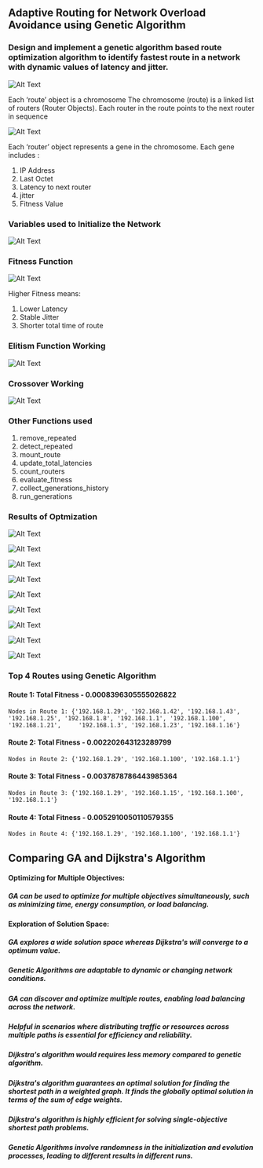 ## Adaptive Routing for Network Overload Avoidance using Genetic Algorithm

### Design and implement a genetic algorithm based route optimization algorithm to identify fastest route in a network with dynamic values of latency and jitter.

![Alt Text](https://github.com/ayushkale1909/Adaptive-Routing-for-Network-Overload-Avoidance-using-Genetic-Algorithm/blob/main/figures/Route.png)

Each ‘route’ object is a chromosome
The chromosome (route) is a linked list of routers (Router Objects). 
Each router in the route points to the next router in sequence

![Alt Text](https://github.com/ayushkale1909/Adaptive-Routing-for-Network-Overload-Avoidance-using-Genetic-Algorithm/blob/main/figures/rr.png)

Each ‘router’ object represents a gene in the chromosome. 
Each gene includes : 
1. IP Address 
2. Last Octet
3. Latency to next router
4. jitter
5. Fitness Value

### Variables used to Initialize the Network 

![Alt Text](https://github.com/ayushkale1909/Adaptive-Routing-for-Network-Overload-Avoidance-using-Genetic-Algorithm/blob/main/figures/Initializing%20the%20Network.png)

### Fitness Function 

![Alt Text](https://github.com/ayushkale1909/Adaptive-Routing-for-Network-Overload-Avoidance-using-Genetic-Algorithm/blob/main/figures/Fitness_of_a_route%20.png)

Higher Fitness means: 

1. Lower Latency
2. Stable Jitter
3. Shorter total time of route

### Elitism Function Working 

![Alt Text](https://github.com/ayushkale1909/Adaptive-Routing-for-Network-Overload-Avoidance-using-Genetic-Algorithm/blob/main/figures/elitism.png)

### Crossover Working 

![Alt Text](https://github.com/ayushkale1909/Adaptive-Routing-for-Network-Overload-Avoidance-using-Genetic-Algorithm/blob/main/figures/GA.png)

### Other Functions used 

1. remove_repeated 
2. detect_repeated
3. mount_route
4. update_total_latencies
5. count_routers
6. evaluate_fitness
7. collect_generations_history
8. run_generations

### Results of Optmization 

![Alt Text](https://github.com/ayushkale1909/Adaptive-Routing-for-Network-Overload-Avoidance-using-Genetic-Algorithm/blob/main/figures/Route%201.png)

![Alt Text](https://github.com/ayushkale1909/Adaptive-Routing-for-Network-Overload-Avoidance-using-Genetic-Algorithm/blob/main/figures/Route%201.png)

![Alt Text](https://github.com/ayushkale1909/Adaptive-Routing-for-Network-Overload-Avoidance-using-Genetic-Algorithm/blob/main/figures/R3.png)

![Alt Text](https://github.com/ayushkale1909/Adaptive-Routing-for-Network-Overload-Avoidance-using-Genetic-Algorithm/blob/main/figures/r7.png)

![Alt Text](https://github.com/ayushkale1909/Adaptive-Routing-for-Network-Overload-Avoidance-using-Genetic-Algorithm/blob/main/figures/r8.png)

![Alt Text](https://github.com/ayushkale1909/Adaptive-Routing-for-Network-Overload-Avoidance-using-Genetic-Algorithm/blob/main/figures/fr1.png)

![Alt Text](https://github.com/ayushkale1909/Adaptive-Routing-for-Network-Overload-Avoidance-using-Genetic-Algorithm/blob/main/figures/fr2.png)

![Alt Text](https://github.com/ayushkale1909/Adaptive-Routing-for-Network-Overload-Avoidance-using-Genetic-Algorithm/blob/main/figures/fr3.png)

![Alt Text](https://github.com/ayushkale1909/Adaptive-Routing-for-Network-Overload-Avoidance-using-Genetic-Algorithm/blob/main/figures/fr8.png)

### Top 4 Routes using Genetic Algorithm 

#### Route 1: Total Fitness - 0.0008396305555026822
    Nodes in Route 1: {'192.168.1.29', '192.168.1.42', '192.168.1.43', '192.168.1.25', '192.168.1.8', '192.168.1.1', '192.168.1.100', '192.168.1.21',     '192.168.1.3', '192.168.1.23', '192.168.1.16'}

#### Route 2: Total Fitness - 0.002202643123289799
    Nodes in Route 2: {'192.168.1.29', '192.168.1.100', '192.168.1.1'}

#### Route 3: Total Fitness - 0.0037878786443985364
    Nodes in Route 3: {'192.168.1.29', '192.168.1.15', '192.168.1.100', '192.168.1.1'}

#### Route 4: Total Fitness - 0.0052910050110579355
    Nodes in Route 4: {'192.168.1.29', '192.168.1.100', '192.168.1.1'}

## Comparing GA and Dijkstra's Algorithm 

#### Optimizing for Multiple Objectives:
##### GA can be used to optimize for multiple objectives simultaneously, such as minimizing time, energy consumption, or load balancing.
#### Exploration of Solution Space:
##### GA explores a wide solution space whereas  Dijkstra's will converge to a optimum value. 

##### Genetic Algorithms are adaptable to dynamic or changing network conditions. 
##### GA can discover and optimize multiple routes, enabling load balancing across the network.
##### Helpful in scenarios where distributing traffic or resources across multiple paths is essential for efficiency and reliability.

##### Dijkstra's algorithm would requires less memory compared to genetic algorithm.
##### Dijkstra's algorithm guarantees an optimal solution for finding the shortest path in a weighted graph. It finds the globally optimal solution in terms of the sum of edge weights.
##### Dijkstra's algorithm is highly efficient for solving single-objective shortest path problems.
##### Genetic Algorithms involve randomness in the initialization and evolution processes, leading to different results in different runs.

